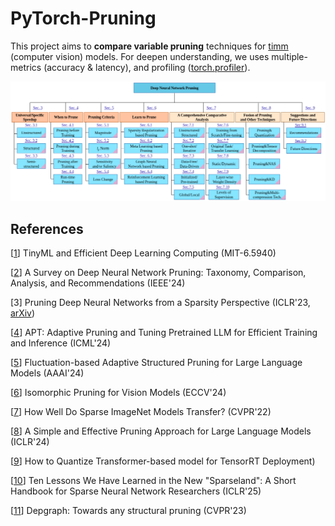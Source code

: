 # PyTorch-Pruning

This project aims to **compare variable pruning** techniques for [timm](https://github.com/huggingface/pytorch-image-models) (computer vision) models. For deepen understanding, we uses multiple-metrics (accuracy & latency), and profiling ([torch.profiler](https://docs.pytorch.org/tutorials/recipes/recipes/profiler_recipe.html)).

![pruning_taxonomy](images/pruning_taxonomy.png)

## References

[[1](https://hanlab.mit.edu/courses/2024-fall-65940)] TinyML and Efficient Deep Learning Computing (MIT-6.5940)

[[2](https://arxiv.org/abs/2308.06767)] A Survey on Deep Neural Network Pruning: Taxonomy, Comparison, Analysis, and Recommendations (IEEE'24)

[3] Pruning Deep Neural Networks from a Sparsity Perspective (ICLR'23, [arXiv](https://arxiv.org/abs/2302.05601))

[[4](https://icml.cc/virtual/2024/oral/35453)] APT: Adaptive Pruning and Tuning Pretrained LLM for Efficient Training and Inference (ICML'24)

[[5](https://arxiv.org/abs/2312.11983)] Fluctuation-based Adaptive Structured Pruning for Large Language Models (AAAI'24)

[[6](https://arxiv.org/abs/2407.04616)] Isomorphic Pruning for Vision Models (ECCV'24)

[[7]((https://arxiv.org/abs/2111.13445))] How Well Do Sparse ImageNet Models Transfer? (CVPR'22)

[[8](https://arxiv.org/abs/2306.11695)] A Simple and Effective Pruning Approach for Large Language Models (ICLR'24)

[[9](https://blog.squeezebits.com/how-to-quantize-transformerbased-model-for-tensorrt-deployment-55802)] How to Quantize Transformer-based model for TensorRT Deployment)

[[10](https://arxiv.org/abs/2302.02596)] Ten Lessons We Have Learned in the New "Sparseland": A Short Handbook for Sparse Neural Network Researchers (ICLR'25)

[[11](https://arxiv.org/abs/2301.12900)] Depgraph: Towards any structural pruning (CVPR'23)